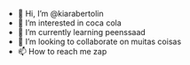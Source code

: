 - 👋 Hi, I’m @kiarabertolin
- 👀 I’m interested in coca cola
- 🌱 I’m currently learning peenssaad
- 💞️ I’m looking to collaborate on muitas coisas
- 📫 How to reach me zap

<!---
kiarabertolin/kiarabertolin is a ✨ special ✨ repository because its `README.md` (this file) appears on your GitHub profile.
You can click the Preview link to take a look at your changes.
--->
